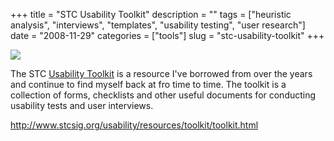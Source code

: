 +++
title = "STC Usability Toolkit"
description = ""
tags = ["heuristic analysis", "interviews", "templates", "usability testing", "user research"]
date = "2008-11-29"
categories = ["tools"]
slug = "stc-usability-toolkit"
+++


<div class="tool-screenshot mb1"><a href="http://www.stcsig.org/usability/resources/toolkit/toolkit.html"><img id="bluga-thumbnail-2830" class="bluga-thumbnail custom" src="//konigi.com/media/bluga/
wt52321fad148a9_custom.jpg"/></a></div><p>The STC <a href="http://www.stcsig.org/usability/resources/toolkit/toolkit.html">Usability Toolkit</a> is a resource I've borrowed from over the years and continue to find myself back at fro time to time. The toolkit is a collection of forms, checklists and other useful documents for conducting usability tests and user interviews. </p>
  
<p><a href="http://www.stcsig.org/usability/resources/toolkit/toolkit.html">http://www.stcsig.org/usability/resources/toolkit/toolkit.html</a></p>
      
